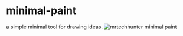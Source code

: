 # minimal-paint
a simple minimal tool for drawing ideas.
![mrtechhunter minimal paint](https://github.com/[mrtechhunter]/[minimal-paint]/blob/[master]/minimal-paint.png?raw=true "Minimal Paint")
